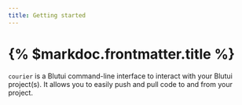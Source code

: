 ```yaml
---
title: Getting started
---
```


# {% $markdoc.frontmatter.title %}

`courier` is a Blutui command-line interface to interact with your Blutui project(s). It allows you to easily push and pull code to and from your project.
